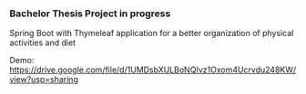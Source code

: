 ### Bachelor Thesis Project in progress 

Spring Boot with Thymeleaf application for a better organization of physical activities and diet

Demo: https://drive.google.com/file/d/1UMDsbXULBoNQIvz1Oxom4Ucrvdu248KW/view?usp=sharing
